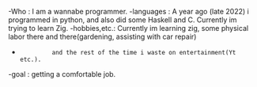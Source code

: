 -Who         : I am a wannabe programmer.
-languages   : A year ago (late 2022) i programmed in python, and also did some Haskell and C. Currently im trying to learn Zig.
-hobbies,etc.: Currently im learning zig, some physical labor there and there(gardening, assisting with car repair) 
-              and the rest of the time i waste on entertainment(Yt etc.).
-goal        : getting a comfortable job.
<!---
GoodOnPaper/GoodOnPaper is a ✨ special ✨ repository because its `README.md` (this file) appears on your GitHub profile.
You can click the Preview link to take a look at your changes.
--->
